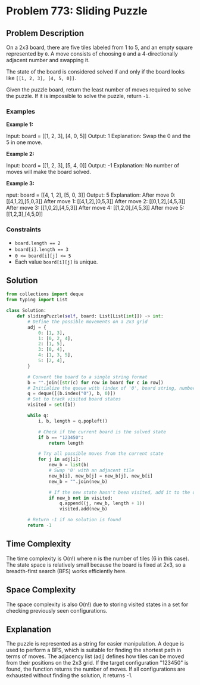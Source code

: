 # Problem 773: Sliding Puzzle

## Problem Description

On a 2x3 board, there are five tiles labeled from 1 to 5, and an empty square represented by `0`. A move consists of choosing `0` and a 4-directionally adjacent number and swapping it.

The state of the board is considered solved if and only if the board looks like `[[1, 2, 3], [4, 5, 0]]`.

Given the puzzle board, return the least number of moves required to solve the puzzle. If it is impossible to solve the puzzle, return `-1`.

### Examples

**Example 1:**

Input: board = [[1, 2, 3], [4, 0, 5]] Output: 1 Explanation: Swap the 0 and the 5 in one move.


**Example 2:**

Input: board = [[1, 2, 3], [5, 4, 0]] Output: -1 Explanation: No number of moves will make the board solved.

**Example 3:**

nput: board = [[4, 1, 2], [5, 0, 3]] Output: 5 Explanation: After move 0: [[4,1,2],[5,0,3]] After move 1: [[4,1,2],[0,5,3]] After move 2: [[0,1,2],[4,5,3]] After move 3: [[1,0,2],[4,5,3]] After move 4: [[1,2,0],[4,5,3]] After move 5: [[1,2,3],[4,5,0]]

### Constraints
- `board.length == 2`
- `board[i].length == 3`
- `0 <= board[i][j] <= 5`
- Each value `board[i][j]` is unique.

## Solution

```python
from collections import deque
from typing import List

class Solution:
    def slidingPuzzle(self, board: List[List[int]]) -> int:
        # Define the possible movements on a 2x3 grid
        adj = {
            0: [1, 3],
            1: [0, 2, 4],
            2: [1, 5],
            3: [0, 4],
            4: [1, 3, 5],
            5: [2, 4],
        }

        # Convert the board to a single string format
        b = "".join([str(c) for row in board for c in row])
        # Initialize the queue with (index of '0', board string, number of moves)
        q = deque([(b.index("0"), b, 0)])
        # Set to track visited board states
        visited = set([b])

        while q:
            i, b, length = q.popleft()

            # Check if the current board is the solved state
            if b == "123450":
                return length

            # Try all possible moves from the current state
            for j in adj[i]:
                new_b = list(b)
                # Swap '0' with an adjacent tile
                new_b[i], new_b[j] = new_b[j], new_b[i]
                new_b = "".join(new_b)

                # If the new state hasn't been visited, add it to the queue
                if new_b not in visited:
                    q.append((j, new_b, length + 1))
                    visited.add(new_b)

        # Return -1 if no solution is found
        return -1
```
<h2>Time Complexity</h2>

The time complexity is O(n!) where n is the number of tiles (6 in this case). The state space is relatively small because the board is fixed at 2x3, so a breadth-first search (BFS) works efficiently here.

<h2>Space Complexity</h2>

The space complexity is also O(n!) due to storing visited states in a set for checking previously seen configurations.

<h2>Explanation</h2>

The puzzle is represented as a string for easier manipulation.
A deque is used to perform a BFS, which is suitable for finding the shortest path in terms of moves.
The adjacency list (adj) defines how tiles can be moved from their positions on the 2x3 grid.
If the target configuration "123450" is found, the function returns the number of moves. If all configurations are exhausted without finding the solution, it returns -1.
